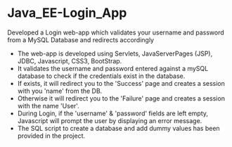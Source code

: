 # Java_EE-Login_App
Developed a Login web-app which validates your username and password from a MySQL Database and redirects accordingly

* The web-app is developed using Servlets, JavaServerPages (JSP), JDBC, Javascript, CSS3, BootStrap.
* It validates the username and password entered against a mySQL database to check if the credentials exist in the database.
* If exists, it will redirect you to the 'Success' page and creates a session with you 'name' from the DB.
* Otherwise it will redirect you to the 'Failure' page and creates a session with the name 'User'.
* During Login, if the 'username' & 'password' fields are left empty, Javascript will prompt the user by displaying an error message.
* The SQL script to create a database and add dummy values has been provided in the project.
